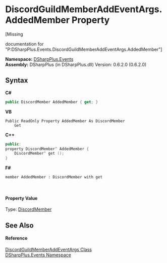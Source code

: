 # DiscordGuildMemberAddEventArgs.AddedMember Property 
 

\[Missing <summary> documentation for "P:DSharpPlus.Events.DiscordGuildMemberAddEventArgs.AddedMember"\]

**Namespace:**&nbsp;<a href="c92bdbbe-3dbb-8f2c-d215-691d3e9855e1">DSharpPlus.Events</a><br />**Assembly:**&nbsp;DSharpPlus (in DSharpPlus.dll) Version: 0.6.2.0 (0.6.2.0)

## Syntax

**C#**<br />
``` C#
public DiscordMember AddedMember { get; }
```

**VB**<br />
``` VB
Public ReadOnly Property AddedMember As DiscordMember
	Get
```

**C++**<br />
``` C++
public:
property DiscordMember^ AddedMember {
	DiscordMember^ get ();
}
```

**F#**<br />
``` F#
member AddedMember : DiscordMember with get

```

<br />

#### Property Value
Type: <a href="5cf74e63-4004-3836-5a0d-910485913b65">DiscordMember</a>

## See Also


#### Reference
<a href="ce48b8d3-9826-8a15-51d9-d953826c188f">DiscordGuildMemberAddEventArgs Class</a><br /><a href="c92bdbbe-3dbb-8f2c-d215-691d3e9855e1">DSharpPlus.Events Namespace</a><br />